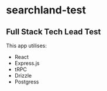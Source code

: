 # searchland-test

## Full Stack Tech Lead Test

This app utilises:

- React
- Express.js
- tRPC
- Drizzle
- Postgress
